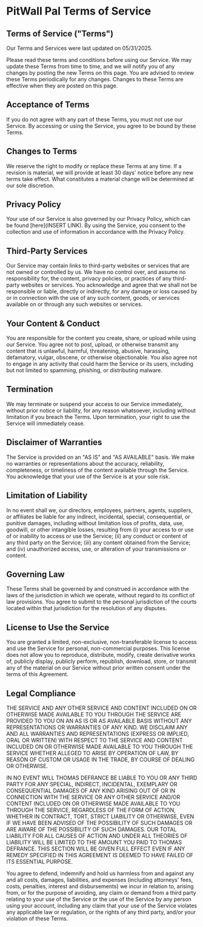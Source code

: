 # PitWall Pal Terms of Service

## Terms of Service ("Terms")

Our Terms and Services were last updated on 05/31/2025.

Please read these terms and conditions before using our Service. We may update these Terms from time to time, and we will notify you of any changes by posting the new Terms on this page. You are advised to review these Terms periodically for any changes. Changes to these Terms are effective when they are posted on this page.

## Acceptance of Terms

If you do not agree with any part of these Terms, you must not use our Service. By accessing or using the Service, you agree to be bound by these Terms.

## Changes to Terms

We reserve the right to modify or replace these Terms at any time. If a revision is material, we will provide at least 30 days' notice before any new terms take effect. What constitutes a material change will be determined at our sole discretion.

## Privacy Policy

Your use of our Service is also governed by our Privacy Policy, which can be found [here](INSERT LINK). By using the Service, you consent to the collection and use of information in accordance with the Privacy Policy.

## Third-Party Services

Our Service may contain links to third-party websites or services that are not owned or controlled by us. We have no control over, and assume no responsibility for, the content, privacy policies, or practices of any third-party websites or services. You acknowledge and agree that we shall not be responsible or liable, directly or indirectly, for any damage or loss caused by or in connection with the use of any such content, goods, or services available on or through any such websites or services.

## Your Content & Conduct

You are responsible for the content you create, share, or upload while using our Service. You agree not to post, upload, or otherwise transmit any content that is unlawful, harmful, threatening, abusive, harassing, defamatory, vulgar, obscene, or otherwise objectionable.
You also agree not to engage in any activity that could harm the Service or its users, including but not limited to spamming, phishing, or distributing malware.

## Termination

We may terminate or suspend your access to our Service immediately, without prior notice or liability, for any reason whatsoever, including without limitation if you breach the Terms. Upon termination, your right to use the Service will immediately cease.

## Disclaimer of Warranties

The Service is provided on an "AS IS" and "AS AVAILABLE" basis. We make no warranties or representations about the accuracy, reliability, completeness, or timeliness of the content available through the Service. You acknowledge that your use of the Service is at your sole risk.

## Limitation of Liability

In no event shall we, our directors, employees, partners, agents, suppliers, or affiliates be liable for any indirect, incidental, special, consequential, or punitive damages, including without limitation loss of profits, data, use, goodwill, or other intangible losses, resulting from (i) your access to or use of or inability to access or use the Service; (ii) any conduct or content of any third party on the Service; (iii) any content obtained from the Service; and (iv) unauthorized access, use, or alteration of your transmissions or content.

## Governing Law

These Terms shall be governed by and construed in accordance with the laws of the jurisdiction in which we operate, without regard to its conflict of law provisions. You agree to submit to the personal jurisdiction of the courts located within that jurisdiction for the resolution of any disputes.

## License to Use the Service

You are granted a limited, non-exclusive, non-transferable license to access and use the Service for personal, non-commercial purposes. This license does not allow you to reproduce, distribute, modify, create derivative works of, publicly display, publicly perform, republish, download, store, or transmit any of the material on our Service without prior written consent under the terms of this Agreement.

## Legal Compliance

THE SERVICE AND ANY OTHER SERVICE AND CONTENT INCLUDED ON OR OTHERWISE MADE AVAILABLE TO YOU THROUGH THE SERVICE ARE PROVIDED TO YOU ON AN AS IS OR AS AVAILABLE BASIS WITHOUT ANY REPRESENTATIONS OR WARRANTIES OF ANY KIND. WE DISCLAIM ANY AND ALL WARRANTIES AND REPRESENTATIONS (EXPRESS OR IMPLIED, ORAL OR WRITTEN) WITH RESPECT TO THE SERVICE AND CONTENT INCLUDED ON OR OTHERWISE MADE AVAILABLE TO YOU THROUGH THE SERVICE WHETHER ALLEGED TO ARISE BY OPERATION OF LAW, BY REASON OF CUSTOM OR USAGE IN THE TRADE, BY COURSE OF DEALING OR OTHERWISE.

IN NO EVENT WILL THOMAS DEFRANCE BE LIABLE TO YOU OR ANY THIRD PARTY FOR ANY SPECIAL, INDIRECT, INCIDENTAL, EXEMPLARY OR CONSEQUENTIAL DAMAGES OF ANY KIND ARISING OUT OF OR IN CONNECTION WITH THE SERVICE OR ANY OTHER SERVICE AND/OR CONTENT INCLUDED ON OR OTHERWISE MADE AVAILABLE TO YOU THROUGH THE SERVICE, REGARDLESS OF THE FORM OF ACTION, WHETHER IN CONTRACT, TORT, STRICT LIABILITY OR OTHERWISE, EVEN IF WE HAVE BEEN ADVISED OF THE POSSIBILITY OF SUCH DAMAGES OR ARE AWARE OF THE POSSIBILITY OF SUCH DAMAGES. OUR TOTAL LIABILITY FOR ALL CAUSES OF ACTION AND UNDER ALL THEORIES OF LIABILITY WILL BE LIMITED TO THE AMOUNT YOU PAID TO THOMAS DEFRANCE. THIS SECTION WILL BE GIVEN FULL EFFECT EVEN IF ANY REMEDY SPECIFIED IN THIS AGREEMENT IS DEEMED TO HAVE FAILED OF ITS ESSENTIAL PURPOSE.

You agree to defend, indemnify and hold us harmless from and against any and all costs, damages, liabilities, and expenses (including attorneys' fees, costs, penalties, interest and disbursements) we incur in relation to, arising from, or for the purpose of avoiding, any claim or demand from a third party relating to your use of the Service or the use of the Service by any person using your account, including any claim that your use of the Service violates any applicable law or regulation, or the rights of any third party, and/or your violation of these Terms.
